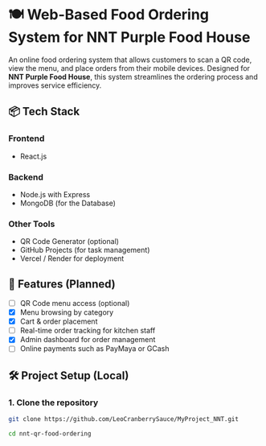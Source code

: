 # 🍽️ Web-Based Food Ordering System for NNT Purple Food House

An online food ordering system that allows customers to scan a QR code, view the menu, and place orders from their mobile devices. Designed for **NNT Purple Food House**, this system streamlines the ordering process and improves service efficiency.

## 📦 Tech Stack

### Frontend
- React.js

### Backend
- Node.js with Express
- MongoDB (for the Database)

### Other Tools
- QR Code Generator (optional)
- GitHub Projects (for task management)
- Vercel / Render for deployment

## 🚀 Features (Planned)

- [ ] QR Code menu access (optional)
- [x] Menu browsing by category
- [x] Cart & order placement
- [ ] Real-time order tracking for kitchen staff
- [x] Admin dashboard for order management
- [ ] Online payments such as PayMaya or GCash

## 🛠️ Project Setup (Local)

### 1. Clone the repository
```bash
git clone https://github.com/LeoCranberrySauce/MyProject_NNT.git

cd nnt-qr-food-ordering
